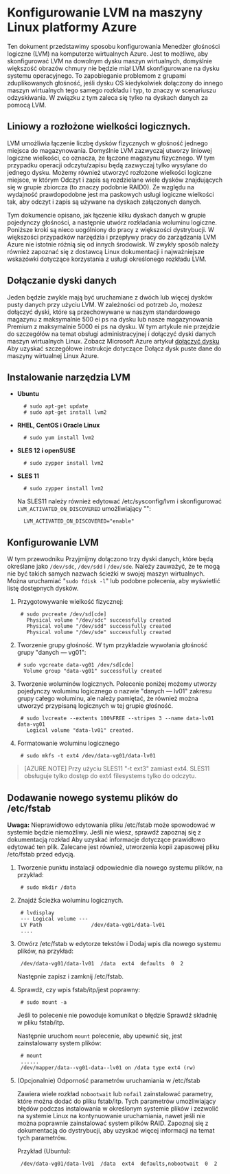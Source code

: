 <properties 
    pageTitle="Konfigurowanie LVM na komputerze wirtualnych systemem Linux | Microsoft Azure" 
    description="Dowiedz się, jak skonfigurować LVM na Linux platformy Azure." 
    services="virtual-machines-linux" 
    documentationCenter="na" 
    authors="szarkos"  
    manager="timlt" 
    editor="tysonn"
    tag="azure-service-management,azure-resource-manager" />

<tags 
    ms.service="virtual-machines-linux" 
    ms.workload="infrastructure-services" 
    ms.tgt_pltfrm="vm-linux" 
    ms.devlang="na" 
    ms.topic="article" 
    ms.date="08/24/2016" 
    ms.author="szark"/>


# <a name="configure-lvm-on-a-linux-vm-in-azure"></a>Konfigurowanie LVM na maszyny Linux platformy Azure

Ten dokument przedstawimy sposobu konfigurowania Menedżer głośności logiczne (LVM) na komputerze wirtualnych Azure. Jest to możliwe, aby skonfigurować LVM na dowolnym dysku maszyn wirtualnych, domyślnie większość obrazów chmury nie będzie miał LVM skonfigurowane na dysku systemu operacyjnego. To zapobieganie problemom z grupami zduplikowanych głośność, jeśli dysku OS kiedykolwiek dołączony do innego maszyn wirtualnych tego samego rozkładu i typ, to znaczy w scenariuszu odzyskiwania. W związku z tym zaleca się tylko na dyskach danych za pomocą LVM.


## <a name="linear-vs-striped-logical-volumes"></a>Liniowy a rozłożone wielkości logicznych.

LVM umożliwia łączenie liczbę dysków fizycznych w głośność jednego miejsca do magazynowania. Domyślnie LVM zazwyczaj utworzy liniowej logiczne wielkości, co oznacza, że łączone magazynu fizycznego. W tym przypadku operacji odczytu/zapisu będą zazwyczaj tylko wysyłane do jednego dysku. Możemy również utworzyć rozłożone wielkości logiczne miejsce, w którym Odczyt i zapis są rozdzielane wiele dysków znajdujących się w grupie zbiorcza (to znaczy podobnie RAID0). Ze względu na wydajność prawdopodobne jest ma paskowych usługi logiczne wielkości tak, aby odczyt i zapis są używane na dyskach załączonych danych.

Tym dokumencie opisano, jak łączenie kilku dyskach danych w grupie pojedynczy głośności, a następnie utwórz rozkładania woluminu logiczne. Poniższe kroki są nieco uogólniony do pracy z większości dystrybucji. W większości przypadków narzędzia i przepływy pracy do zarządzania LVM Azure nie istotnie różnią się od innych środowisk. W zwykły sposób należy również zapoznać się z dostawcą Linux dokumentacji i najważniejsze wskazówki dotyczące korzystania z usługi określonego rozkładu LVM.


## <a name="attaching-data-disks"></a>Dołączanie dyski danych
Jeden będzie zwykle mają być uruchamiane z dwóch lub więcej dysków pusty danych przy użyciu LVM. W zależności od potrzeb Jo, możesz dołączyć dyski, które są przechowywane w naszym standardowego magazynu z maksymalnie 500 ei ps na dysku lub nasze magazynowania Premium z maksymalnie 5000 ei ps na dysku. W tym artykule nie przejdzie do szczegółów na temat obsługi administracyjnej i dołączyć dyski danych maszyn wirtualnych Linux. Zobacz Microsoft Azure artykuł [dołączyć dysku](virtual-machines-linux-add-disk.md) Aby uzyskać szczegółowe instrukcje dotyczące Dołącz dysk puste dane do maszyny wirtualnej Linux Azure.

## <a name="install-the-lvm-utilities"></a>Instalowanie narzędzia LVM

- **Ubuntu**

        # sudo apt-get update
        # sudo apt-get install lvm2

- **RHEL, CentOS i Oracle Linux**

        # sudo yum install lvm2

- **SLES 12 i openSUSE**

        # sudo zypper install lvm2

- **SLES 11**

        # sudo zypper install lvm2

    Na SLES11 należy również edytować /etc/sysconfig/lvm i skonfigurować `LVM_ACTIVATED_ON_DISCOVERED` umożliwiający "":

        LVM_ACTIVATED_ON_DISCOVERED="enable" 


## <a name="configure-lvm"></a>Konfigurowanie LVM
W tym przewodniku Przyjmijmy dołączono trzy dyski danych, które będą określane jako `/dev/sdc`, `/dev/sdd` i `/dev/sde`. Należy zauważyć, że te mogą nie być takich samych nazwach ścieżki w swojej maszyn wirtualnych. Można uruchamiać "`sudo fdisk -l`" lub podobne polecenia, aby wyświetlić listę dostępnych dysków.

1. Przygotowywanie wielkość fizycznej:

        # sudo pvcreate /dev/sd[cde]
          Physical volume "/dev/sdc" successfully created
          Physical volume "/dev/sdd" successfully created
          Physical volume "/dev/sde" successfully created


2.  Tworzenie grupy głośność. W tym przykładzie wywołania głośność grupy "danych — vg01":

        # sudo vgcreate data-vg01 /dev/sd[cde]
          Volume group "data-vg01" successfully created


3. Tworzenie woluminów logicznych. Polecenie poniżej możemy utworzy pojedynczy woluminu logicznego o nazwie "danych — lv01" zakresu grupy całego woluminu, ale należy pamiętać, że również można utworzyć przypisaną logicznych w tej grupie głośność.

        # sudo lvcreate --extents 100%FREE --stripes 3 --name data-lv01 data-vg01
          Logical volume "data-lv01" created.


4. Formatowanie woluminu logicznego

        # sudo mkfs -t ext4 /dev/data-vg01/data-lv01

  >[AZURE.NOTE] Przy użyciu SLES11 "-t ext3" zamiast ext4. SLES11 obsługuje tylko dostęp do ext4 filesystems tylko do odczytu.


## <a name="add-the-new-file-system-to-etcfstab"></a>Dodawanie nowego systemu plików do /etc/fstab

**Uwaga:** Nieprawidłowo edytowania pliku /etc/fstab może spowodować w systemie będzie niemożliwy. Jeśli nie wiesz, sprawdź zapoznaj się z dokumentacją rozkład Aby uzyskać informacje dotyczące prawidłowo edytować ten plik. Zalecane jest również, utworzenia kopii zapasowej pliku /etc/fstab przed edycją.

1. Tworzenie punktu instalacji odpowiednie dla nowego systemu plików, na przykład:

        # sudo mkdir /data


2. Znajdź Ścieżka woluminu logicznych.

        # lvdisplay
        --- Logical volume ---
        LV Path                /dev/data-vg01/data-lv01
        ....


3. Otwórz /etc/fstab w edytorze tekstów i Dodaj wpis dla nowego systemu plików, na przykład:

        /dev/data-vg01/data-lv01  /data  ext4  defaults  0  2

    Następnie zapisz i zamknij /etc/fstab.


4. Sprawdź, czy wpis fstab/itp/jest poprawny:

        # sudo mount -a

    Jeśli to polecenie nie powoduje komunikat o błędzie Sprawdź składnię w pliku fstab/itp.

    Następnie uruchom `mount` polecenie, aby upewnić się, jest zainstalowany system plików:

        # mount
        ......
        /dev/mapper/data--vg01-data--lv01 on /data type ext4 (rw)


5. (Opcjonalnie) Odporność parametrów uruchamiania w /etc/fstab

    Zawiera wiele rozkład `nobootwait` lub `nofail` zainstalować parametry, które można dodać do pliku fstab/itp. Tych parametrów umożliwiający błędów podczas instalowania w określonym systemie plików i zezwolić na systemie Linux na kontynuowanie uruchamiania, nawet jeśli nie można poprawnie zainstalować system plików RAID. Zapoznaj się z dokumentacją do dystrybucji, aby uzyskać więcej informacji na temat tych parametrów.

    Przykład (Ubuntu):

        /dev/data-vg01/data-lv01  /data  ext4  defaults,nobootwait  0  2
